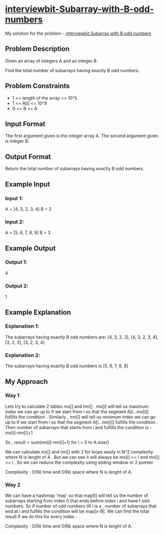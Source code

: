 # [interviewbit-Subarray-with-B-odd-numbers](https://www.interviewbit.com/problems/subarray-with-b-odd-numbers/)

My solution for the problem - [interviewbit Subarray with B odd numbers](https://www.interviewbit.com/problems/subarray-with-b-odd-numbers/)

## Problem Description 
Given an array of integers A and an integer B.

Find the total number of subarrays having exactly B odd numbers.



## Problem Constraints
- 1 <= length of the array <= 10^5
- 1 <= A[i] <= 10^9
- 0 <= B <= A



## Input Format
The first argument given is the integer array A.
The second argument given is integer B.



## Output Format
Return the total number of subarrays having exactly B odd numbers.



## Example Input
### Input 1:

 A = [4, 3, 2, 3, 4]
 B = 2
### Input 2:

 A = [5, 6, 7, 8, 9]
 B = 3


## Example Output
### Output 1:
 4
### Output 2:
 1


## Example Explanation
### Explanation 1:

 The subarrays having exactly B odd numbers are:
 [4, 3, 2, 3], [4, 3, 2, 3, 4], [3, 2, 3], [3, 2, 3, 4]
### Explanation 2:

 The subarrays having exactly B odd numbers is [5, 6, 7, 8, 9]


## My Approach 
### Way 1 

Lets try to calculate 2 tables mx[] and mn[] . mx[i] will tell us maximum index we can go up to if we start from i so that the segment A[i...mx[i]] fulfills the condition . Similarly , mn[i] will tell us minimum index we can go up to if we start from i so that the segment A[i...mn[i]] fulfills the condition . Then number of subarrays that starts from i and fulfills the condition is  - mx[i]-mn[i]+1

So , result = sum(mx[i]-mn[i]+1) for i = 0 to A.size() 

We can calculate mx[] and mn[] with 2 for loops easily in N^2 complexity where N is lenght of A . But we can see it will always be mx[i] >= i and mn[i] >= i . So we can reduce the complexity using sliding window or 2 pointer. 

Complexity : O(N) time and O(N) space where N is lenght of A. 

### Way 2 

We can have a hashmap 'map' so that map[t] will tell us the number of subarrays starting from index 0 that ends before index i and have t odd numbers. So if number of odd numbers till i is x , number of subarrays that end at i and fulfills the condition will be map[x-B]. We can find the total result if we do this for every index . 

Complexity : O(N) time and O(N) space where N is lenght of A. 
